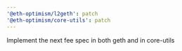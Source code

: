 ```yaml
---
'@eth-optimism/l2geth': patch
'@eth-optimism/core-utils': patch
---
```


Implement the next fee spec in both geth and in core-utils
